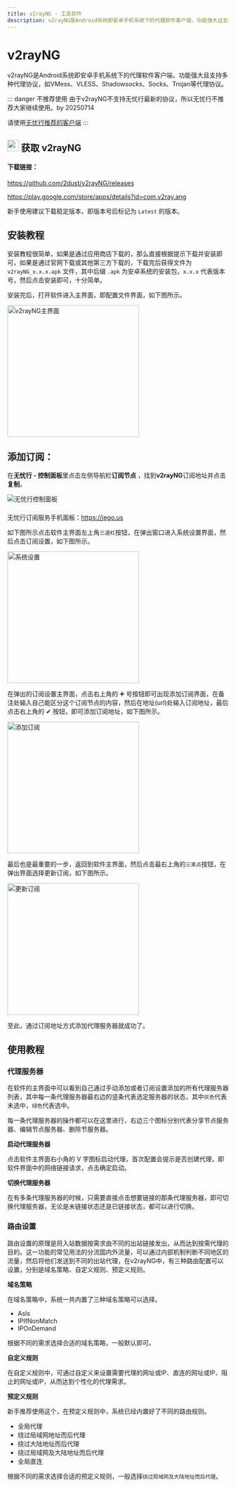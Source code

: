 ```yaml
---
title: v2rayNG - 工具软件
description: v2rayNG是Android系统即安卓手机系统下的代理软件客户端，功能强大且支持多种代理协议，如VMess、VLESS、Shadowsocks、Socks、Trojan等代理协议。
---
```


# v2rayNG

v2rayNG是Android系统即安卓手机系统下的代理软件客户端，功能强大且支持多种代理协议，如VMess、VLESS、Shadowsocks、Socks、Trojan等代理协议。

::: danger 不推荐使用
由于v2rayNG不支持无忧行最新的协议，所以无忧行不推荐大家继续使用。by 20250714

请使用[无忧行推荐的客户端](/devices/pc-mobile#_1、关于应该使用什么客户端)
:::

## <img src="/images/image_spaces_2FtaiByLw8cj0IZKJTlaiM_2Fuploads_2Fr7lhxwWpINBib1IY4DuB_2Fimage_2.png" width="26" height="26" alt="v2rayNG图标"> 获取 v2rayNG

#### 下载链接：

[https://github.com/2dust/v2rayNG/releases ](https://github.com/2dust/v2rayNG/releases)

[https://play.google.com/store/apps/details?id=com.v2ray.ang ](https://play.google.com/store/apps/details?id=com.v2ray.ang)

新手使用建议下载稳定版本，即版本号后标记为 `Latest` 的版本。

## 安装教程

安装教程很简单，如果是通过应用商店下载的，那么直接根据提示下载并安装即可，如果是通过官网下载或其他第三方下载的，下载完后获得文件为 `v2rayNG_x.x.x.apk` 文件，其中后缀 `.apk` 为安卓系统的安装包，`x.x.x` 代表版本号，然后点击安装即可，十分简单。

安装完后，打开软件进入主界面，即配置文件界面，如下图所示。

<img src="/images/image_spaces_2FtaiByLw8cj0IZKJTlaiM_2Fuploads_2F7FunPj6PcfmBUFTM9uKV_2Fimage_3.png" alt="v2rayNG主界面" width="300">

## **添加订阅：**

在**无忧行 - 控制面板**里点击左侧导航栏**订阅节点** ，找到**v2rayNG**订阅地址并点击**复制**。

<img src="/images/image_spaces_2FtaiByLw8cj0IZKJTlaiM_2Fuploads_2FvcuzdBLdVvZgq9XT0TZy_2Fimage_1.png" alt="无忧行控制面板">

<div class="tip custom-block" style="padding-top: 8px">

无忧行订阅服务手机面板：<https://jego.us>

</div>

如下图所示点击软件主界面左上角`三道杠`按钮，在弹出窗口进入系统设置界面，然后点击订阅设置，如下图所示。

<img src="/images/image_spaces_2FtaiByLw8cj0IZKJTlaiM_2Fuploads_2FrnZkA6aiORpPAnFztckr_2Fimage_2.png" alt="系统设置" width="300">

在弹出的订阅设置主界面，点击右上角的 ➕ 号按钮即可出现添加订阅界面，在备注处输入自己能区分这个订阅节点的内容，然后在地址(url)处输入订阅地址，最后点击右上角的 ✔ 按钮，即可添加订阅地址，如下图所示。

<img src="/images/image_spaces_2FtaiByLw8cj0IZKJTlaiM_2Fuploads_2FTL4yXRVv0pQOONIhX9LK_2Fimage_3.png" alt="添加订阅" width="300">

最后也是最重要的一步，返回到软件主界面，然后点击最右上角的`三束点`按钮，在弹出界面选择更新订阅，如下图所示。

<img src="/images/image_spaces_2FtaiByLw8cj0IZKJTlaiM_2Fuploads_2FjOfYRUemiPtnmLfQCTEy_2Fimage_1.png" alt="更新订阅" width="300">

至此，通过订阅地址方式添加代理服务器就成功了。

## 使用教程

### 代理服务器

在软件的主界面中可以看到自己通过手动添加或者订阅设置添加的所有代理服务器列表，其中每一条代理服务器最右边的竖条代表选定服务器的状态，其中`灰色`代表未选中，`绿色`代表选中。

每一条代理服务器的操作都可以在这里进行，右边三个图标分别代表分享节点服务器、编辑节点服务器、删除节服务器。

**启动代理服务器**

点击软件主界面右小角的 V 字图标启动代理，首次配置会提示是否创建代理，即软件界面中的网络链接请求，点击确定启动。

**切换代理服务器**

在有多条代理服务器的时候，只需要直接点击想要链接的那条代理服务器，即可切换代理服务器，无论是未链接状态还是已链接状态，都可以进行切换。

### 路由设置

路由设置的原理是将入站数据按需求由不同的出站链接发出，从而达到按需代理的目的。这一功能的常见用法的分流国内外流量，可以通过内部机制判断不同地区的流量，然后将他们发送到不同的出站代理，在v2rayNG中，有三种路由配置可以设置，分别是域名策略、自定义规则、预定义规则。

**域名策略**

在域名策略中，系统一共内置了三种域名策略可以选择。

* Asls
* IPIfNonMatch
* IPOnDemand

根据不同的需求选择合适的域名策略，一般默认即可。

**自定义规则**

在自定义规则中，可通过自定义来设置需要代理的网址或IP、直连的网址或IP、阻止的网址或IP，从而达到个性化的代理需求。

**预定义规则**

新手推荐使用这个，在预定义规则中，系统已经内置好了不同的路由规则。

* 全局代理
* 绕过局域网地址而后代理
* 绕过大陆地址而后代理
* 绕过局域网及大陆地址而后代理
* 全局直连

根据不同的需求选择合适的预定义规则，一般选择`绕过局域网及大陆地址而后代理`。


